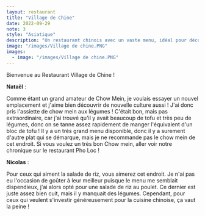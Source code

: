 ```yaml
---
layout: restaurant
title: "Village de Chine"
date: 2022-09-29
note: 3
style: "Asiatique"
description: "Un restaurant chinois avec un vaste menu, idéal pour découvrir la cuisine chinoise traditionnelle"
image: "/images/Village de chine.PNG"
images:
  - image: "/images/Village de chine.PNG"
---
```


Bienvenue au Restaurant Village de Chine !

**Nataël** :

Comme étant un grand amateur de Chow Mein, je voulais essayer un nouvel emplacement et j'aime bien découvrir de nouvelle culture aussi ! J'ai donc pris l'assiette de chow mein aux légumes ! C'était bon, mais pas extraordinaire, car j'ai trouvé qu'il y avait beaucoup de tofu et très peu de légumes, donc on se tanne assez rapidement de manger l'équivalent d'un bloc de tofu ! Il y a un très grand menu disponible, donc il y a surement d'autre plat qui se démarque, mais je ne recommande pas le chow mein de cet endroit. Si vous voulez un très bon Chow mein, aller voir notre chronique sur le restaurant Pho Loc !

**Nicolas** :

Pour ceux qui aiment la salade de riz, vous aimerez cet endroit. Je n'ai pas eu l'occasion de goûter à leur meilleur puisque le menu me semblait dispendieux, j'ai alors opté pour une salade de riz au poulet. Ce dernier est juste assez bien cuit, mais il y manquait des légumes. Cependant, pour ceux qui veulent s'investir généreusement pour la cuisine chinoise, ça vaut la peine ! 